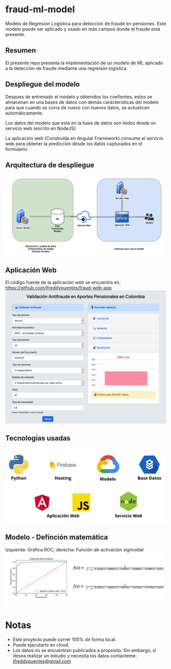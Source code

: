 # fraud-ml-model
Modelo de Regresión Logística para detección de fraude en pensiones. Este modelo puede ser aplicado y usado en más campos donde el fraude está presente.

## Resumen
El presente repo presenta la implementación de un modelo de ML aplicado a la detección de fraude mediante una regresión logística.

## Despliegue del modelo
Despues de entrenado el modelo y obtenidos los coefientes, estos se almacenan en una bases de datos con demás carácteristicas del modelo para que cuando se corra de nuevo con nuevos datos, se actualicen automáticamente.

Los datos del modelo que está en la base de datos son leidos desde un servicio web (escrito en NodeJS).

La aplicación web (Construida en Angular Framework) consume el servicio web para obtener la predicción desde los datos capturados en el formulario.

## Arquitectura de despliegue
![Arquitectura](/arquitectura_despliegue.png)

## Aplicación Web
El código fuente de la aplicación web se encuentra en: https://github.com/jfreddypuentes/fraud-web-app
![Aplicación](/webapp.png)

## Tecnologías usadas
![Tecnologías](/tecnologias_usadas.png)

## Modelo - Definción matemática
Izquierda: Gráfica ROC, derecha: Función de activación sigmoidal
![Resultados](/umbral.png)


# Notas
* Este proyecto puede correr 100% de forma local.
* Puede ejecutarlo en cloud.
* Los datos no se encuentran publicados a proposito. Sin embargo, si desea realizar un estudio y necesita los datos contacteme: jfreddypuentes@gmail.com
